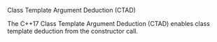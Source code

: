 Class Template Argument Deduction (CTAD)

The C++17 Class Template Argument Deduction (CTAD) enables class template deduction from the constructor call.